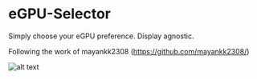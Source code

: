 # eGPU-Selector 
Simply choose your eGPU preference. Display agnostic.

Following the work of mayankk2308 (https://github.com/mayankk2308/)


![alt text](https://i.imgur.com/qO0zqwp.png)
